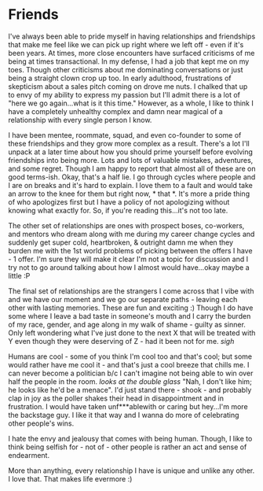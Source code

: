 # Friends

I've always been able to pride myself in having relationships and friendships that make me feel like we can pick up right where we left off - even if it's been years. At times, more close encounters have surfaced criticisms of me being at times transactional. In my defense, I had a job that kept me on my toes. Though other criticisms about me dominating conversations or just being a straight clown crop up too. In early adulthood, frustrations of skepticism about a sales pitch coming on drove me nuts. I chalked that up to envy of my ability to express my passion but I'll admit there is a lot of "here we go again...what is it this time." However, as a whole, I like to think I have a completely unhealthy complex and damn near magical of a relationship with every single person I know.

I have been mentee, roommate, squad, and even co-founder to some of these friendships and they grow more complex as a result. There's a lot I'll unpack at a later time about how you should prime yourself before evolving friendships into being more. Lots and lots of valuable mistakes, adventures, and some regret. Though I am happy to report that almost all of these are on good terms-ish. Okay, that's a half lie. I go through cycles where people and I are on breaks and it's hard to explain. I love them to a fault and would take an arrow to the knee for them but right now, * that *. It's more a pride thing of who apologizes first but I have a policy of not apologizing without knowing what exactly for. So, if you're reading this...it's not too late.

The other set of relationships are ones with prospect boses, co-workers, and mentors who dream along with me during my career change cycles and suddenly get super cold, heartbroken, & outright damn me when they burden me with the 1st world problems of picking between the offers I have - 1 offer. I'm sure they will make it clear I'm not a topic for discussion and I try not to go around talking about how I almost would have...okay maybe a little :P

The final set of relationships are the strangers I come across that I vibe with and we have our moment and we go our separate paths - leaving each other with lasting memories. These are fun and exciting :) Though I do have some where I leave a bad taste in someone's mouth and I carry the burden of my race, gender, and age along in my walk of shame - guilty as sinner. Only left wondering what I've just done to the next X that will be treated with Y even though they were deserving of Z - had it been not for me. *sigh*

Humans are cool - some of you think I'm cool too and that's cool; but some would rather have me cool it - and that's just a cool breeze that chills me. I can never become a politician b/c I can't imagine not being able to win over half the people in the room. *looks at the double glass* "Nah, I don't like him; he looks like he'd be a menace". I'd just stand there - shook - and probably clap in joy as the poller shakes their head in disappointment and in frustration. I would have taken unf***ablewith or caring but hey...I'm more the backstage guy. I like it that way and I wanna do more of celebrating other people's wins.

I hate the envy and jealousy that comes with being human. Though, I like to think being selfish for - not of - other people is rather an act and sense of endearment.

More than anything, every relationship I have is unique and unlike any other. I love that. That makes life evermore :)
